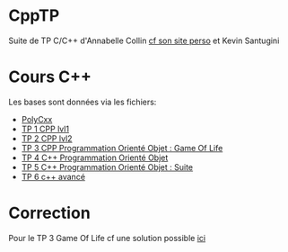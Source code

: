 # CppTP
Suite de TP C/C++ d'Annabelle Collin [cf son site perso](https://annabellecollin.perso.math.cnrs.fr/C++.html) et Kevin Santugini 
# Cours C++
Les bases sont données via les fichiers:
- [PolyCxx](./TP/PolyCxx.pdf)
- [TP 1 CPP lvl1](./TP/TP_1_CPP_lvl1.pdf)
- [TP 2 CPP lvl2](./TP/TP_2_CPP_lvl2.pdf)
- [TP 3 CPP Programmation Orienté Objet : Game Of Life](./TP/TP_3_CPP_ProgrammationOrienteObjet_GameOfLife.pdf)
- [TP 4 C++ Programmation Orienté Objet](./TP/TP_4_CPP_POO_lvl2.pdf)
- [TP 5 C++ Programmation Orienté Objet : Suite](./TP/TP_5_CPP_POO_lvl3.pdf)
- [TP 6 c++ avancé](./TP/TP_6.pdf)
# Correction
Pour le TP 3 Game Of Life cf une solution possible [ici](https://github.com/W-Wuxian/GOL/tree/main)
